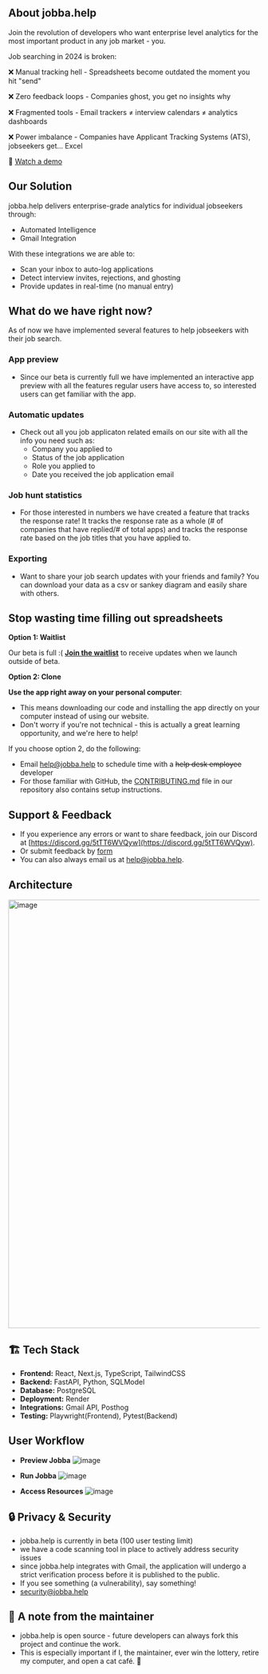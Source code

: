 ## **About jobba.help**

Join the revolution of developers who want enterprise level analytics for the most important product in any job market - you.

Job searching in 2024 is broken:

❌ Manual tracking hell - Spreadsheets become outdated the moment you hit "send"

❌ Zero feedback loops - Companies ghost, you get no insights why

❌ Fragmented tools - Email trackers ≠ interview calendars ≠ analytics dashboards

❌ Power imbalance - Companies have Applicant Tracking Systems (ATS), jobseekers get... Excel

🎥 [Watch a demo](https://youtube.com/shorts/YT7qzTh2Q7A?feature=share)

## **Our Solution**
jobba.help delivers enterprise-grade analytics for individual jobseekers through:

- Automated Intelligence
- Gmail Integration

With these integrations we are able to:

- Scan your inbox to auto-log applications
- Detect interview invites, rejections, and ghosting
- Provide updates in real-time (no manual entry)

## **What do we have right now?**
As of now we have implemented several features to help jobseekers with their job search.

### App preview
- Since our beta is currently full we have implemented an interactive app preview with all the features regular users have access to, so interested users can get familiar with the app.

### Automatic updates
- Check out all you job applicaton related emails on our site with all the info you need such as:
   - Company you applied to
   - Status of the job application
   - Role you applied to
   - Date you received the job application email

### Job hunt statistics
- For those interested in numbers we have created a feature that tracks the response rate! It tracks the response rate as a whole (# of companies that have replied/# of total apps) and tracks the response rate based on the job titles that you have applied to.

### Exporting
- Want to share your job search updates with your friends and family? You can download your data as a csv or sankey diagram and easily share with others.

## **Stop wasting time filling out spreadsheets**

**Option 1: Waitlist**

Our beta is full :( **[Join the waitlist](https://dashboard.mailerlite.com/forms/1348245/149432531062621442/share)** to receive updates when we launch outside of beta.

**Option 2: Clone**

**Use the app right away on your personal computer**:
   - This means downloading our code and installing the app directly on your computer instead of using our website.
   - Don't worry if you're not technical - this is actually a great learning opportunity, and we're here to help!

If you choose option 2, do the following: 
- Email [help@jobba.help](mailto:help@jobba.help?subject=Help%20Running%20App%20On%20Personal%20Computer) to schedule time with a ~~help desk employee~~ developer
- For those familiar with GitHub, the [CONTRIBUTING.md](https://github.com/lnovitz/jobseeker-analytics/blob/main/CONTRIBUTING.md) file in our repository also contains setup instructions.

## **Support & Feedback**

- If you experience any errors or want to share feedback, join our Discord at [https://discord.gg/5tTT6WVQyw](https://discord.gg/5tTT6WVQyw).
- Or submit feedback by [form](https://docs.google.com/forms/d/e/1FAIpQLSeTJB5JDo-SNdVn2Ga3caExaYlwempeYHhWbEiao3jNCWXogQ/viewform?usp=sharing)
- You can also always email us at [help@jobba.help](mailto:help@jobba.help).

## **Architecture**
<img width="858" alt="image" src="https://github.com/user-attachments/assets/63862f6c-43c9-4cd4-927d-c91af4174e77" />

##  🏗 **Tech Stack**

- **Frontend:** React, Next.js, TypeScript, TailwindCSS
- **Backend:** FastAPI, Python, SQLModel
- **Database:** PostgreSQL
- **Deployment:** Render
- **Integrations:** Gmail API, Posthog
- **Testing:** Playwright(Frontend), Pytest(Backend)

## **User Workflow**

- **Preview Jobba**
![image](https://github.com/user-attachments/assets/d8917ba7-631d-4b0f-ad5f-08b9ffe7002f)

- **Run Jobba**
![image](https://github.com/user-attachments/assets/c3f8dd6e-c72e-4ad1-83d0-5b856c95b2d9)

- **Access Resources**
![image](https://github.com/user-attachments/assets/8a2054d4-bc75-410c-9bdd-d4c3887aefa6)

## 🔒 **Privacy & Security**

- jobba.help is currently in beta (100 user testing limit)
- we have a code scanning tool in place to actively address security issues
- since jobba.help integrates with Gmail, the application will undergo a strict verification process before it is published to the public. 
- If you see something (a vulnerability), say something! 
- security@jobba.help

## 📢 **A note from the maintainer**

- jobba.help is open source - future developers can always fork this project and continue the work. 
- This is especially important if I, the maintainer, ever win the lottery, retire my computer, and open a cat café. 👀 

